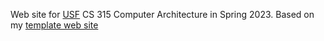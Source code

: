 Web site for [USF](https://www.cs.usfca.edu) CS 315 Computer Architecture in Spring 2023. Based on my [template web site](https://github.com/phpeterson-usf/site)

